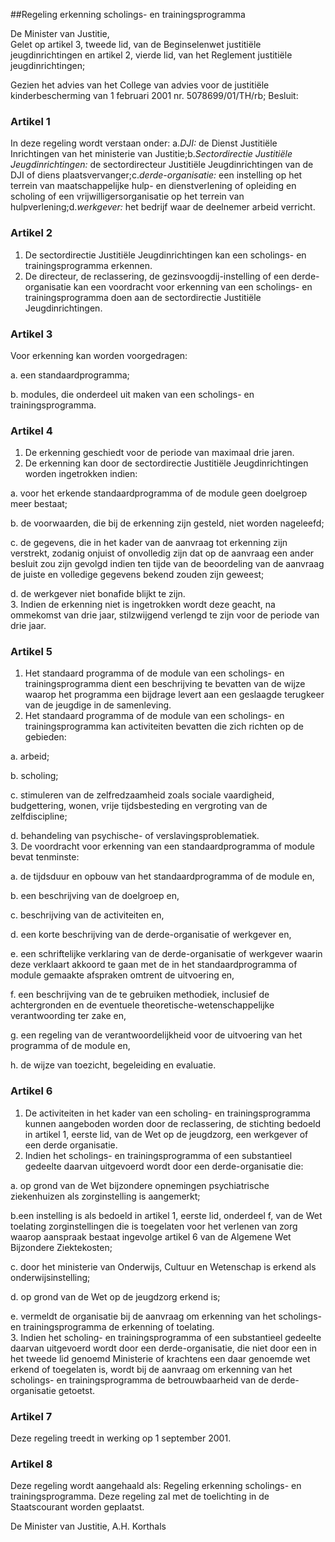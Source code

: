 <meta http-equiv='Content-Type' content='text/html; charset=utf-8' />

##Regeling erkenning scholings- en trainingsprogramma 

De Minister van Justitie,  
Gelet op artikel 3, tweede lid, van de Beginselenwet justitiële jeugdinrichtingen en artikel 2, vierde lid, van het Reglement justitiële jeugdinrichtingen;

Gezien het advies van het College van advies voor de justitiële kinderbescherming van 1 februari 2001 nr. 5078699/01/TH/rb;
Besluit:     

### Artikel  1  

In deze regeling wordt verstaan onder: a.*DJI:* de Dienst Justitiële Inrichtingen van het ministerie van Justitie;b.*Sectordirectie Justitiële Jeugdinrichtingen:* de sectordirecteur Justitiële Jeugdinrichtingen van de DJI of diens plaatsvervanger;c.*derde-organisatie:* een instelling op het terrein van maatschappelijke hulp- en dienstverlening of opleiding en scholing of een vrijwilligersorganisatie op het terrein van hulpverlening;d.*werkgever:* het bedrijf waar de deelnemer arbeid verricht.  

### Artikel  2  

1.  De sectordirectie Justitiële Jeugdinrichtingen kan een scholings- en trainingsprogramma erkennen.   
2.  De directeur, de reclassering, de gezinsvoogdij-instelling of een derde-organisatie kan een voordracht voor erkenning van een scholings- en trainingsprogramma doen aan de sectordirectie Justitiële Jeugdinrichtingen.   

### Artikel  3  

Voor erkenning kan worden voorgedragen: 

a.  een standaardprogramma; 

b.  modules, die onderdeel uit maken van een scholings- en trainingsprogramma.   

### Artikel  4  

1.  De erkenning geschiedt voor de periode van maximaal drie jaren.   
2.  De erkenning kan door de sectordirectie Justitiële Jeugdinrichtingen worden ingetrokken indien: 

a.  voor het erkende standaardprogramma of de module geen doelgroep meer bestaat; 

b.  de voorwaarden, die bij de erkenning zijn gesteld, niet worden nageleefd; 

c.  de gegevens, die in het kader van de aanvraag tot erkenning zijn verstrekt, zodanig onjuist of onvolledig zijn dat op de aanvraag een ander besluit zou zijn gevolgd indien ten tijde van de beoordeling van de aanvraag de juiste en volledige gegevens bekend zouden zijn geweest; 

d.  de werkgever niet bonafide blijkt te zijn.    
3.  Indien de erkenning niet is ingetrokken wordt deze geacht, na ommekomst van drie jaar, stilzwijgend verlengd te zijn voor de periode van drie jaar.   

### Artikel  5  

1.  Het standaard programma of de module van een scholings- en trainingsprogramma dient een beschrijving te bevatten van de wijze waarop het programma een bijdrage levert aan een geslaagde terugkeer van de jeugdige in de samenleving.   
2.  Het standaard programma of de module van een scholings- en trainingsprogramma kan activiteiten bevatten die zich richten op de gebieden: 

a.  arbeid; 

b.  scholing; 

c.  stimuleren van de zelfredzaamheid zoals sociale vaardigheid, budgettering, wonen, vrije tijdsbesteding en vergroting van de zelfdiscipline; 

d.  behandeling van psychische- of verslavingsproblematiek.    
3.  De voordracht voor erkenning van een standaardprogramma of module bevat tenminste: 

a.  de tijdsduur en opbouw van het standaardprogramma of de module en, 

b.  een beschrijving van de doelgroep en, 

c.  beschrijving van de activiteiten en, 

d.  een korte beschrijving van de derde-organisatie of werkgever en, 

e.  een schriftelijke verklaring van de derde-organisatie of werkgever waarin deze verklaart akkoord te gaan met de in het standaardprogramma of module gemaakte afspraken omtrent de uitvoering en, 

f.  een beschrijving van de te gebruiken methodiek, inclusief de achtergronden en de eventuele theoretische-wetenschappelijke verantwoording ter zake en, 

g.  een regeling van de verantwoordelijkheid voor de uitvoering van het programma of de module en, 

h.  de wijze van toezicht, begeleiding en evaluatie.    

### Artikel  6  

1.  De activiteiten in het kader van een scholing- en trainingsprogramma kunnen aangeboden worden door de reclassering, de stichting bedoeld in artikel 1, eerste lid, van de Wet op de jeugdzorg, een werkgever of een derde organisatie.   
2.  Indien het scholings- en trainingsprogramma of een substantieel gedeelte daarvan uitgevoerd wordt door een derde-organisatie die: 

a.  op grond van de Wet bijzondere opnemingen psychiatrische ziekenhuizen als zorginstelling is aangemerkt; 

b.een instelling is als bedoeld in artikel 1, eerste lid, onderdeel f, van de Wet toelating zorginstellingen die is toegelaten voor het verlenen van zorg waarop aanspraak bestaat ingevolge artikel 6 van de Algemene Wet Bijzondere Ziektekosten; 

c.  door het ministerie van Onderwijs, Cultuur en Wetenschap is erkend als onderwijsinstelling; 

d.  op grond van de Wet op de jeugdzorg erkend is; 

e.  vermeldt de organisatie bij de aanvraag om erkenning van het scholings- en trainingsprogramma de erkenning of toelating.    
3.  Indien het scholing- en trainingsprogramma of een substantieel gedeelte daarvan uitgevoerd wordt door een derde-organisatie, die niet door een in het tweede lid genoemd Ministerie of krachtens een daar genoemde wet erkend of toegelaten is, wordt bij de aanvraag om erkenning van het scholings- en trainingsprogramma de betrouwbaarheid van de derde-organisatie getoetst.   

### Artikel  7  

Deze regeling treedt in werking op 1 september 2001.  

### Artikel  8  

Deze regeling wordt aangehaald als: Regeling erkenning scholings- en trainingsprogramma. 
Deze regeling zal met de toelichting in de Staatscourant worden geplaatst.   

De 
Minister van Justitie, 
A.H. Korthals      
